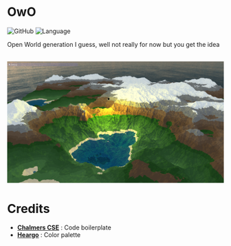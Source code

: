 # OwO

![GitHub](https://img.shields.io/github/license/RomainTHD/OwO)
![Language](https://img.shields.io/badge/language-C%2B%2B-0052cf)

Open World generation I guess, well not really for now but you get the idea

<br/>

<img src="./.github/media/preview.png" width="600" alt="Preview">

# Credits

* [**Chalmers CSE**](https://www.cse.chalmers.se/edu/course/TDA362/) : Code boilerplate
* [**Heargo**](https://github.com/Heargo/) : Color palette
